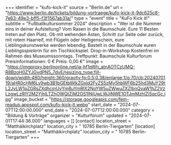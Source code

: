 +++
identifier = "kufo-kick-it"
source = "Berlin.de"
url = "https://www.berlin.de/tickets/bildung-vortraege/kufo-kick-it-9dc625c8-7e63-49e3-bff5-f3f1567ab31a/"
type = "event"
title = "KuFo Kick it!"
subtitle = "Fußballkultursommer 2024"
description = "Wer ist die Nummer eins in deiner Aufstellung? Vom Rasen in die Baumschule. Eure 11 Besten treten auf den Platz.
Ob mit wehenden Ästen, Schritt zur Seite oder zurück, mit rotem Haarreif, mit Flügeln oder Heiligenschein, eure Lieblingskunstwerke werden lebendig. Bastelt in der Baumschule eure*n Lieblingsspieler*in für ein Tischkickspiel.
Drop-in-Workshop
Kostenfrei im Rahmen des Museumssonntags.
Treffpunkt: Baumschule Kulturforum
Preisinformationen: 0 €
Preis: 0,00 €"
image = "https://imgproxy.berlinonline.net/ia-hf1pWh_atnAOTCzUMQ-R8BzoH0ZYJGvdPN5_7dvE/resizing_type:fill-down/width:480/height:360/gravity:fp:0.5:0.38/enlarge:1/q:70/cb:2024070119/aHR0cHM6Ly9wb3B1bGEtbWlkZGxld2FyZS5zMy5hbWF6b25hd3MuY29tL2JvLW1pZGRsZXdhcmUvYm8uYmRlX2NoYW5uZWwuZXZlbnQvaW1hZ2VzLzgwLzRlY2M2YjhlLTZhOWQtZjM2OS1lNjUwLWJiNWE1OTJmMzhlZi5qcGc.jpg"
image_bucket = "https://storage.googleapis.com/fem-readup.appspot.com/kufo-kick-it.webp"
start_date = "2024-07-07T12:00:00.000"
end_date = "2024-07-07T12:00:00.000"
category = "Bildung & Vorträge"
organizer = "Kulturforum"
updated = "2024-07-01T17:44:36.000"
languages = []
[contact]
location_street = "Matthäikirchplatz"
location_city = " 10785 Berlin-Tiergarten"
[location]
location_street = "Matthäikirchplatz"
location_city = " 10785 Berlin-Tiergarten"
+++